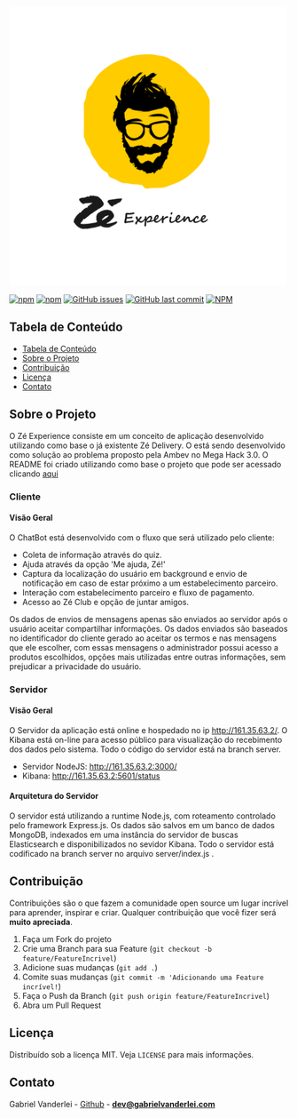 <img src="/assets/splash.png" alt="Zé Experience" width="500"/>

<!-- PROJECT SHIELDS -->

[![npm](https://img.shields.io/npm/v/react-native-template-rocketseat-advanced.svg?label=npm%20package)](https://www.npmjs.com/package/react-native-template-rocketseat-advanced)
[![npm](https://img.shields.io/npm/dt/react-native-template-rocketseat-advanced.svg)](https://www.npmjs.com/package/react-native-template-rocketseat-advanced)
[![GitHub issues](https://img.shields.io/github/issues-raw/rocketseat/react-native-template-rocketseat-advanced.svg)](https://github.com/Rocketseat/react-native-template-rocketseat-advanced/issues)
[![GitHub last commit](https://img.shields.io/github/last-commit/rocketseat/react-native-template-rocketseat-advanced.svg)](https://github.com/Rocketseat/react-native-template-rocketseat-advanced/commits/master)
[![NPM](https://img.shields.io/npm/l/react-native-template-rocketseat-advanced.svg)](https://choosealicense.com/licenses/mit)

<!-- TABLE OF CONTENTS -->

## Tabela de Conteúdo

- [Tabela de Conteúdo](#tabela-de-conte%C3%BAdo)
- [Sobre o Projeto](#sobre-o-projeto)
- [Contribuição](#contribui%C3%A7%C3%A3o)
- [Licença](#licen%C3%A7a)
- [Contato](#contato)

<!-- ABOUT THE PROJECT -->

## Sobre o Projeto
O Zé Experience consiste em um conceito de aplicação desenvolvido utilizando como base o já existente Zé Delivery. O está sendo desenvolvido como solução ao problema proposto pela Ambev no Mega Hack 3.0. 
O README foi criado utilizando como base o projeto que pode ser acessado clicando [aqui](https://github.com/Rocketseat/react-native-template-rocketseat-advanced/blob/master/README.md)

### Cliente
#### Visão Geral
O ChatBot está desenvolvido com o fluxo que será utilizado pelo cliente:
- Coleta de informação através do quiz.
- Ajuda através da opção 'Me ajuda, Zé!'
- Captura da localização do usuário em background e envio de notificação em caso de estar próximo a um estabelecimento parceiro.
- Interação com estabelecimento parceiro e fluxo de pagamento.
- Acesso ao Zé Club e opção de juntar amigos.

Os dados de envios de mensagens apenas são enviados ao servidor após o usuário aceitar compartilhar informações.
Os dados enviados são baseados no identificador do cliente gerado ao aceitar os termos e nas mensagens que ele escolher, com essas mensagens o administrador possui acesso a produtos escolhidos, opções mais utilizadas entre outras informações, sem prejudicar a privacidade do usuário.

### Servidor
#### Visão Geral
O Servidor da aplicação está online e hospedado no ip http://161.35.63.2/. 
O Kibana está on-line para acesso público para visualização do recebimento dos dados pelo sistema.
Todo o código do servidor está na branch server.


- Servidor NodeJS: http://161.35.63.2:3000/
- Kibana: http://161.35.63.2:5601/status

#### Arquitetura do Servidor
O servidor está utilizando a runtime Node.js, com roteamento controlado pelo framework Express.js. 
Os dados são salvos em um banco de dados MongoDB, indexados em uma instância do servidor de buscas Elasticsearch e disponibilizados no sevidor Kibana.
Todo o servidor está codificado na branch server no arquivo server/index.js .

<!-- CONTRIBUTING -->

## Contribuição

Contribuições são o que fazem a comunidade open source um lugar incrível para aprender, inspirar e criar. Qualquer contribuição que você fizer será **muito apreciada**.

1. Faça um Fork do projeto
2. Crie uma Branch para sua Feature (`git checkout -b feature/FeatureIncrivel`)
3. Adicione suas mudanças (`git add .`)
4. Comite suas mudanças (`git commit -m 'Adicionando uma Feature incrível!`)
5. Faça o Push da Branch (`git push origin feature/FeatureIncrivel`)
6. Abra um Pull Request

<!-- LICENSE -->

## Licença

Distribuído sob a licença MIT. Veja `LICENSE` para mais informações.

<!-- CONTACT -->

## Contato

Gabriel Vanderlei - [Github](https://github.com/gabrielvanderlei) - **dev@gabrielvanderlei.com**

